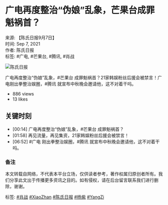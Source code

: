 # 广电再度整治“伪娘”乱象，芒果台成罪魁祸首？

来源: 【陈氏日报9月7日】  
时间: Sep 7, 2021  
作者: 陈氏日报  
标签: #广电, #芒果台, #腾讯, #肖战  

![陈氏日报](https://i.ytimg.com/an/VHC8B4ueA1biezFXwhm8xQ/featured_channel.jpg?v=604f0959)

广电再度整治“伪娘”乱象，#芒果台 成罪魁祸首？21家韩娱粉丝后援会被禁言！广电刚出拳整治娱圈，#腾讯 就宣布中秋晚会邀请他，这不对着干吗。

- 886 views
- 13 likes

## 关键时刻
- [00:14] 广电再度整治“伪娘”乱象，#芒果台 成罪魁祸首？
- [01:58] 再见流量，再见集资，21家韩娱粉丝后援会被禁言！
- [06:52] #广电 刚出拳整治娱圈，#腾讯 就宣布中秋晚会邀请他，这不对着干吗。

### 备注
本文转载自网络，不代表本平台立场，仅供读者参考，著作权属归原创者所有。我们分享此文出于传播更多资讯之目的。如有侵权，请在后台留言联系我们进行删除，谢谢。  

标签: [#肖战](https://www.youtube.com/hashtag/%E8%82%96%E6%88%98) [#XiaoZhan](https://www.youtube.com/hashtag/xiaozhan) [#陈氏日报](https://www.youtube.com/hashtag/%E9%99%88%E6%B0%8F%E6%97%A5%E6%8A%A5) [#杨紫](https://www.youtube.com/hashtag/%E6%9D%A8%E7%B4%AB) [#YangZi](https://www.youtube.com/hashtag/yangzi)